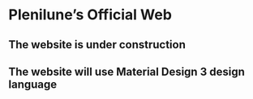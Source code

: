 # Plenilune’s Official Web
## The website is under construction
## The website will use Material Design 3 design language
